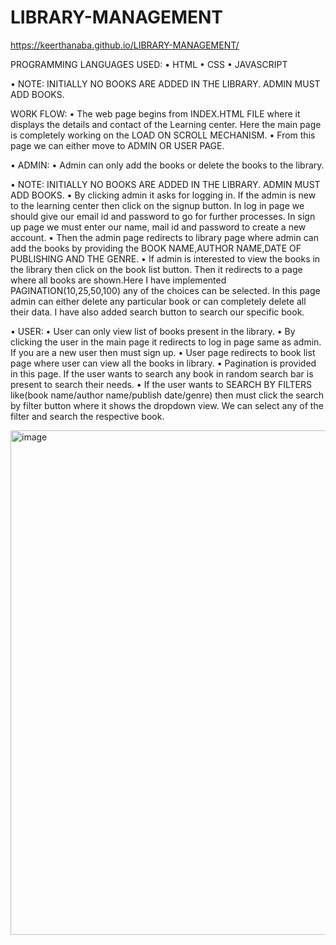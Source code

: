 # LIBRARY-MANAGEMENT

https://keerthanaba.github.io/LIBRARY-MANAGEMENT/

PROGRAMMING LANGUAGES USED:
•	HTML
•	CSS
•	JAVASCRIPT

•	NOTE:
INITIALLY NO BOOKS ARE ADDED IN THE LIBRARY. ADMIN MUST ADD BOOKS.

WORK FLOW:
•	The web page begins from INDEX.HTML  FILE where it displays the details and contact of the Learning center. Here the main page is completely working on the LOAD ON SCROLL MECHANISM.
•	From this page we can either move to ADMIN OR USER PAGE.

•	ADMIN:
•	Admin can only add the books or delete the books to the library. 

•	NOTE:
INITIALLY NO BOOKS ARE ADDED IN THE LIBRARY. ADMIN MUST ADD BOOKS.
•	By clicking admin it asks for logging in. If the admin is new to the learning center then click on the signup button. In log in page we should give our email id and password to go for further processes. In sign up page we must enter our name, mail id and password to create a new account. 
•	Then the admin page redirects to library page where admin can add the books by providing the BOOK NAME,AUTHOR NAME,DATE OF PUBLISHING AND THE GENRE. 
•	If admin is interested to view the books in the library then click on the book list button. Then it redirects to a page where all books are shown.Here I have implemented PAGINATION(10,25,50,100) any of the choices can be selected. In this page admin can either delete any particular book or can completely delete all their data. I have also added search button to search our specific book.

•	USER:
•	User can only view list of books present in the library. 
•	By clicking the user in the main page it redirects to log in page same as admin. If you are a new user then must sign up.
•	User page redirects to book list page where user can view all the books in library.
•	Pagination is provided in this page. If the user wants to search any book in random search bar is present to search their needs.
•	If the user wants to SEARCH BY FILTERS like(book name/author name/publish date/genre) then must click the search by filter button where it shows the dropdown view. We can select any of the filter and search the respective book.

<img width="807" alt="image" src="https://user-images.githubusercontent.com/81746428/233624532-5baa0fea-20ba-4956-b31e-df5f282bea89.png">


